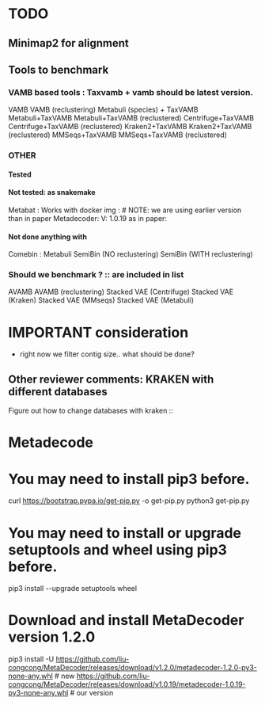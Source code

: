 # TODO
## Minimap2 for alignment


## Tools to benchmark

### VAMB based tools : Taxvamb + vamb should be latest version.
VAMB
VAMB (reclustering)
Metabuli (species) + TaxVAMB
Metabuli+TaxVAMB
Metabuli+TaxVAMB (reclustered)
Centrifuge+TaxVAMB
Centrifuge+TaxVAMB (reclustered)
Kraken2+TaxVAMB
Kraken2+TaxVAMB (reclustered)
MMSeqs+TaxVAMB
MMSeqs+TaxVAMB (reclustered)

### OTHER
#### Tested
#### Not tested: as snakemake
Metabat : Works with docker img : # NOTE: we are using earlier version than in paper
Metadecoder: V: 1.0.19 as in paper: 
#### Not done anything with
Comebin : 
Metabuli
SemiBin (NO reclustering)
SemiBin (WITH reclustering)

### Should we benchmark ? :: are included in list
AVAMB
AVAMB (reclustering)
Stacked VAE (Centrifuge)
Stacked VAE (Kraken)
Stacked VAE (MMseqs)
Stacked VAE (Metabuli)

# IMPORTANT consideration
- right now we filter contig size.. what should be done? 

## Other reviewer comments: KRAKEN with different databases
Figure out how to change databases with kraken :: 

# Metadecode
  # You may need to install pip3 before. #
  curl https://bootstrap.pypa.io/get-pip.py -o get-pip.py
  python3 get-pip.py

  # You may need to install or upgrade setuptools and wheel using pip3 before. #
  pip3 install --upgrade setuptools wheel

  # Download and install MetaDecoder version 1.2.0 #
  pip3 install -U https://github.com/liu-congcong/MetaDecoder/releases/download/v1.2.0/metadecoder-1.2.0-py3-none-any.whl # new
  https://github.com/liu-congcong/MetaDecoder/releases/download/v1.0.19/metadecoder-1.0.19-py3-none-any.whl # our version

